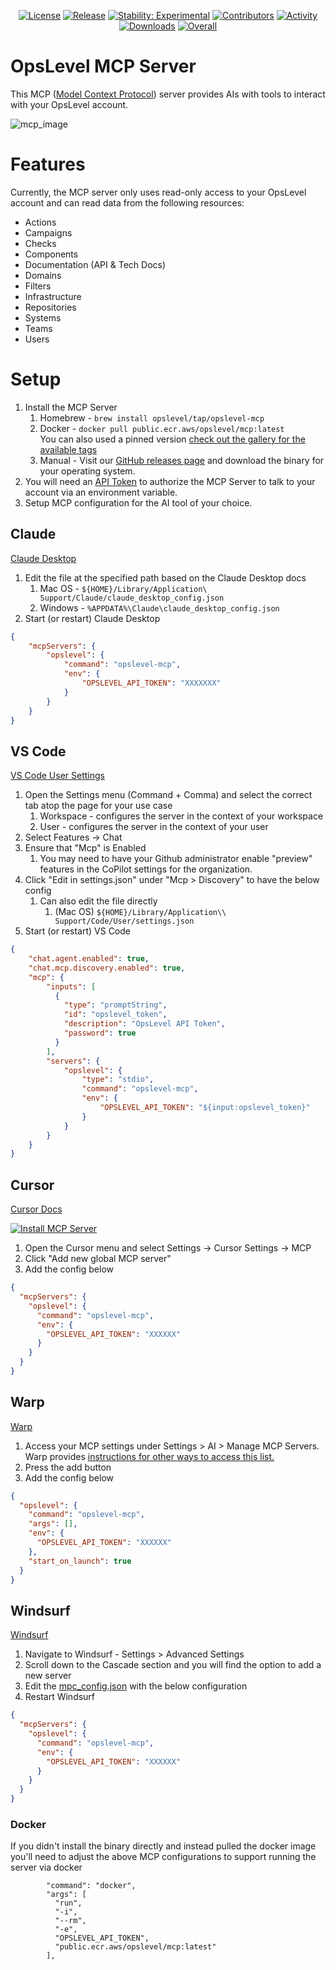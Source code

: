 <p align="center">
    <a href="https://github.com/OpsLevel/opslevel-mcp/blob/main/LICENSE">
        <img src="https://img.shields.io/github/license/OpsLevel/opslevel-mcp.svg" alt="License" /></a>
    <a href="https://GitHub.com/OpsLevel/opslevel-mcp/releases/">
        <img src="https://img.shields.io/github/v/release/OpsLevel/opslevel-mcp" alt="Release" /></a>
    <a href="https://masterminds.github.io/stability/experimental.html">
        <img src="https://masterminds.github.io/stability/experimental.svg" alt="Stability: Experimental" /></a>
    <a href="https://github.com/OpsLevel/opslevel-mcp/graphs/contributors">
        <img src="https://img.shields.io/github/contributors/OpsLevel/opslevel-mcp" alt="Contributors" /></a>
    <a href="https://github.com/OpsLevel/opslevel-mcp/pulse">
        <img src="https://img.shields.io/github/commit-activity/m/OpsLevel/opslevel-mcp" alt="Activity" /></a>
    <a href="https://github.com/OpsLevel/opslevel-mcp/releases">
        <img src="https://img.shields.io/github/downloads/OpsLevel/opslevel-mcp/total" alt="Downloads" /></a>
    <a href="https://app.opslevel.com/services/opslevel_mcp/maturity-report">
        <img src="https://img.shields.io/endpoint?style=flat&url=https%3A%2F%2Fapp.opslevel.com%2Fapi%2Fservice_level%2Fdlmj6PlFjehv6iLE6IQtEGXi_uz3LF9rA5nxb35wiY8" alt="Overall" /></a>
</p>


# OpsLevel MCP Server

This MCP ([Model Context Protocol](https://modelcontextprotocol.io/introduction)) server provides AIs with tools to interact with your OpsLevel account.

![mcp_image](https://github.com/user-attachments/assets/dd936eef-80c2-42a5-8d04-9ca9c2de8e76)

# Features

Currently, the MCP server only uses read-only access to your OpsLevel account and can read data from the following resources:

- Actions
- Campaigns
- Checks
- Components
- Documentation (API & Tech Docs)
- Domains
- Filters
- Infrastructure
- Repositories
- Systems
- Teams
- Users

# Setup

1. Install the MCP Server
   1. Homebrew - `brew install opslevel/tap/opslevel-mcp`
   2. Docker - `docker pull public.ecr.aws/opslevel/mcp:latest`  
      You can also used a pinned version [check out the gallery for the available tags](https://gallery.ecr.aws/opslevel/mcp) 
   3. Manual - Visit our [GitHub releases page](https://github.com/OpsLevel/opslevel-mcp/releases) and download the binary for your operating system.
2. You will need an [API Token](https://app.opslevel.com/api_tokens) to authorize the MCP Server to talk to your account via an environment variable.
3. Setup MCP configuration for the AI tool of your choice.

## Claude

[Claude Desktop](https://modelcontextprotocol.io/quickstart/user)

1. Edit the file at the specified path based on the Claude Desktop docs
   1. Mac OS - `${HOME}/Library/Application\ Support/Claude/claude_desktop_config.json`
   2. Windows - `%APPDATA%\Claude\claude_desktop_config.json`
2. Start (or restart) Claude Desktop

```json
{
    "mcpServers": {
        "opslevel": {
            "command": "opslevel-mcp",
            "env": {
                "OPSLEVEL_API_TOKEN": "XXXXXXX"
            }
        }
    }
}
```

## VS Code

[VS Code User Settings](https://code.visualstudio.com/docs/copilot/chat/mcp-servers#_finding-mcp-servers)

1. Open the Settings menu (Command + Comma) and select the correct tab atop the page for your use case
   1. Workspace - configures the server in the context of your workspace
   2. User - configures the server in the context of your user
2. Select Features → Chat
3. Ensure that "Mcp" is Enabled
   1. You may need to have your Github administrator enable "preview" features in the CoPilot settings for the organization.
4. Click "Edit in settings.json" under "Mcp > Discovery" to have the below config
   1. Can also edit the file directly
      1. (Mac OS)  `${HOME}/Library/Application\\ Support/Code/User/settings.json`
5. Start (or restart) VS Code

```json
{
    "chat.agent.enabled": true,
    "chat.mcp.discovery.enabled": true,
    "mcp": {
        "inputs": [
          {
            "type": "promptString",
            "id": "opslevel_token",
            "description": "OpsLevel API Token",
            "password": true
          }
        ],
        "servers": {
            "opslevel": {
                "type": "stdio",
                "command": "opslevel-mcp",
                "env": {
                    "OPSLEVEL_API_TOKEN": "${input:opslevel_token}"
                }
            }
        }
    }
}
```

## Cursor

[Cursor Docs](https://docs.cursor.com/context/model-context-protocol)

[![Install MCP Server](https://cursor.com/deeplink/mcp-install-dark.png)](cursor://anysphere.cursor-deeplink/mcp/install?name=opslevel&config=eyJjb21tYW5kIjoib3BzbGV2ZWwtbWNwIiwiZW52Ijp7Ik9QU0xFVkVMX0FQSV9UT0tFTiI6IlhYWFhYWCJ9fQ==)

1. Open the Cursor menu and select Settings → Cursor Settings → MCP
2. Click "Add new global MCP server"
3. Add the config below

```json
{
  "mcpServers": {
    "opslevel": {
      "command": "opslevel-mcp",  
      "env": {
        "OPSLEVEL_API_TOKEN": "XXXXXX"
      }
    }
  }
}
```

## Warp

[Warp](https://www.warp.dev/)

1. Access your MCP settings under Settings > AI > Manage MCP Servers. Warp provides [instructions for other ways to access this list.](https://docs.warp.dev/knowledge-and-collaboration/mcp#how-to-access-mcp-server-settings)
2. Press the add button
3. Add the config below

```json
{
  "opslevel": {
    "command": "opslevel-mcp",
    "args": [],
    "env": {
      "OPSLEVEL_API_TOKEN": "XXXXXX"
    },
    "start_on_launch": true
  }
}
```

## Windsurf

[Windsurf](https://windsurf.com/editor)

1. Navigate to Windsurf - Settings > Advanced Settings
2. Scroll down to the Cascade section and you will find the option to add a new server
3. Edit the [mpc_config.json](https://docs.windsurf.com/windsurf/mcp#mcp-config-json) with the below configuration
4. Restart Windsurf

```json
{
  "mcpServers": {
    "opslevel": {
      "command": "opslevel-mcp",  
      "env": {
        "OPSLEVEL_API_TOKEN": "XXXXXX"
      }
    }
  }
}
```

### Docker

If you didn't install the binary directly and instead pulled the docker image you'll need to adjust the above MCP configurations to support running the server via docker

```
        "command": "docker",
        "args": [
          "run",
          "-i",
          "--rm",
          "-e",
          "OPSLEVEL_API_TOKEN",
          "public.ecr.aws/opslevel/mcp:latest"
        ],
```
